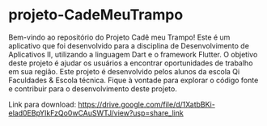 # projeto-CadeMeuTrampo

Bem-vindo ao repositório do Projeto Cadê meu Trampo! Este é um aplicativo que foi desenvolvido para a disciplina de Desenvolvimento de Aplicativos II, utilizando a linguagem Dart e o framework Flutter. O objetivo deste projeto é ajudar os usuários a encontrar oportunidades de trabalho em sua região. Este projeto é desenvolvido pelos alunos da escola Qi Faculdades & Escola técnica. Fique à vontade para explorar o código fonte e contribuir para o desenvolvimento deste projeto.

Link para download: https://drive.google.com/file/d/1XatbBKi-elad0EBpYIkFzQo0wCAuSWTJ/view?usp=share_link
